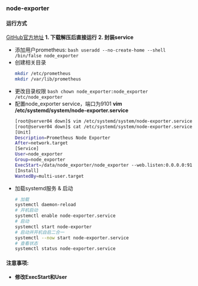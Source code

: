 <!--
 * @Description:
 * @Author: 焦国峰
 * @Github: https://github.com/clement-jiao
 * @Date: 2020-11-25 11:46:44
 * @LastEditors: clement-jiao
 * @LastEditTime: 2020-11-25 11:57:42
-->


### node-exporter

#### 运行方式
[GitHub官方地址](https://github.com)
**1. 下载解压后直接运行**
**2. 封装service**
  - 添加用户prometheus:
    ```bash useradd --no-create-home --shell /bin/false node_exporter```
  - 创建相关目录
    ```bash
    mkdir /etc/prometheus
    mkdir /var/lib/prometheus
    ```
  - 更改目录权限
    ```bash chown node_exporter:node_exporter /etc/node_exporter ```
  - 配置node_exporter service，端口为9101
    **vim /etc/systemd/system/node-exporter.service**
    ```bash
    [root@server04 down]$ vim /etc/systemd/system/node-exporter.service
    [root@server04 down]$ cat /etc/systemd/system/node-exporter.service
    [Unit]
    Description=Prometheus Node Exporter
    After=network.target
    [Service]
    User=node_exporter
    Group=node_exporter
    ExecStart=/data/node_exporter/node_exporter --web.listen:0.0.0.0:9101
    [Install]
    WantedBy=multi-user.target
    ```
  - 加载systemd服务 & 启动
    ```bash
    # 加载
    systemctl daemon-reload
    # 开机启动
    systemctl enable node-exporter.service
    # 启动
    systemctl start node-exporter
    # 启动并开机自启二合一
    systemctl --now start node-exporter.service
    # 查看状态
    systemctl status node-exporter.service
    ```
#### 注意事项:
  - **修改ExecStart和User**
